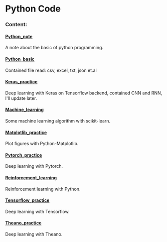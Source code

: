 # Python Code

### Content:
#### [Python_note](https://github.com/roguesir/Python-R-code/tree/master/python_note/Python_basic.pdf)

A note about the basic of python programming.

#### [Python_basic](https://github.com/roguesir/Python-R-code/tree/master/Python-code/python_basic)

Contained file read: csv, excel, txt, json et.al

#### [Keras_practice](https://github.com/roguesir/Python-R-code/tree/master/Python-code/keras_practice)

Deep learning with Keras on Tensorflow backend, contained CNN and RNN, I'll update later.

#### [Machine_learning](https://github.com/roguesir/Python-R-code/tree/master/Python-code/machine_learning)

Some machine learning algorithm with scikit-learn.

#### [Matplotlib_practice](https://github.com/roguesir/Python-R-code/tree/master/Python-code/matplotlib_practice)

Plot figures with Python-Matplotlib.

#### [Pytorch_practice](https://github.com/roguesir/Python-R-code/tree/master/Python-code/pytorch_practice)

Deep learning with Pytorch.

#### [Reinforcement_learning](https://github.com/roguesir/Python-R-code/tree/master/Python-code/reinforcement_learning)

Reinforcement learning with Python.

#### [Tensorflow_practice](https://github.com/roguesir/Python-R-code/tree/master/Python-code/tensorflow_practice)

Deep learning with Tensorflow.

#### [Theano_practice](https://github.com/roguesir/Python-R-code/tree/master/Python-code/theano_practice)

Deep learning with Theano.
